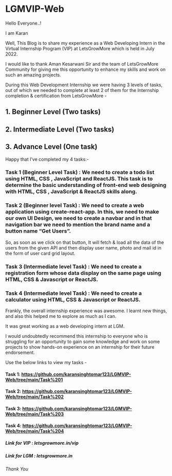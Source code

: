 # LGMVIP-Web

Hello Everyone..!

I am Karan


Well, This Blog is to share my experience as a Web Developing Intern in the Virtual Internship Program (VIP) at LetsGrowMore which is held in July 2022.

I would like to thank Aman Kesarwani Sir and the team of LetsGrowMore Community for giving me this opportunity to enhance my skills and work on such an amazing projects.

During this Web Development Internship we were having 3 levels of tasks, out of which we needed to complete at least 2 of them for the Internship completion & certification from LetsGrowMore -


## 1. Beginner Level (Two tasks)

## 2. Intermediate Level (Two tasks)

## 3. Advance Level (One task)


Happy that I’ve completed my 4 tasks:-


### Task 1 (Beginner Level Task) : We need to create a todo list using HTML, CSS , JavaScript and ReactJS. This task is to determine the basic understanding of front-end web designing with HTML, CSS , JavaScript & ReactJS skills along.


### Task 2 (Beginner level Task) : We need to create a web application using create-react-app. In this, we need to make our own UI Design, we need to create a navbar and in that navigation bar we need to mention the brand name and a button name “Get Users”.

So, as soon as we click on that button, It will fetch & load all the data of the users from the given API and then display user name, photo and mail id in the form of user card grid layout.


### Task 3 (Intermediate level Task) : We need to create a registration form whose data display on the same page using HTML, CSS & Javascript or ReactJS.


### Task 4 (Intermediate level Task) : We need to create a calculator using HTML, CSS & Javascript or ReactJS.


Frankly, the overall internship experience was awesome. I learnt new things, and also this helped me to explore as much as I can.

It was great working as a web developing intern at LGM.

I would undoubtedly recommend this internship to everyone who is struggling for an opportunity to gain some knowledge and work on some projects to show hands-on experience on an internship for their future endorsement.


Use the below links to view my tasks -

#### Task 1: https://github.com/karansinghtomar123/LGMVIP-Web/tree/main/Task%201

#### Task 2: https://github.com/karansinghtomar123/LGMVIP-Web/tree/main/Task%202

#### Task 3: https://github.com/karansinghtomar123/LGMVIP-Web/tree/main/Task%203

#### Task 4: https://github.com/karansinghtomar123/LGMVIP-Web/tree/main/Task%204

##### Link for VIP : letsgrowmore.in/vip
##### Link for LGM : letsgrowmore.in

###### Thank You
